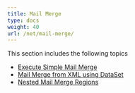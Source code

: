 ```yaml
---
title: Mail Merge
type: docs
weight: 40
url: /net/mail-merge/
---
```


This section includes the following topics

- [Execute Simple Mail Merge](https://docs.aspose.com/words/net/execute-simple-mail-merge/)
- [Mail Merge from XML using DataSet](https://docs.aspose.com/words/net/mail-merge-from-xml-using-dataset/)
- [Nested Mail Merge Regions](https://docs.aspose.com/words/net/nested-mail-merge-regions/)
